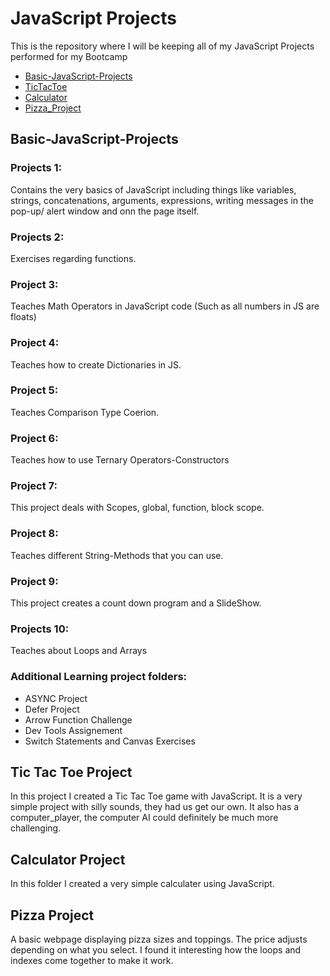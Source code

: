 # JavaScript Projects

This is the repository where I will be keeping all of my JavaScript Projects performed for my Bootcamp
* [Basic-JavaScript-Projects](Basic-JavaScript-Projects)
* [TicTacToe](TicTacToe)
* [Calculator](Calculator)
* [Pizza_Project](Pizza_Project)
 



## Basic-JavaScript-Projects
### Projects 1: 
Contains the very basics of JavaScript including things like variables, strings, concatenations,
arguments, expressions, writing messages in the pop-up/ alert window and onn the page itself.

### Projects 2: 
Exercises regarding functions.

### Project 3: 
Teaches Math Operators in JavaScript code (Such as all numbers in JS are floats)

### Project 4:
Teaches how to create Dictionaries in JS.

### Project 5:
Teaches Comparison Type Coerion.

### Project 6:
Teaches how to use Ternary Operators-Constructors

### Project 7:
This project deals with Scopes, global, function, block scope.

### Project 8:
Teaches different String-Methods that you can use.

### Project 9:
This project creates a count down program and a SlideShow.

### Projects 10:
Teaches about Loops and Arrays

### Additional Learning project folders:
* ASYNC Project
* Defer Project
* Arrow Function Challenge
* Dev Tools Assignement
* Switch Statements and Canvas Exercises

## Tic Tac Toe Project
In this project I created a Tic Tac Toe game with JavaScript. It is a very simple project with silly sounds, they had us get our own. 
It also has a computer_player, the computer AI could definitely be much more challenging.

## Calculator Project
In this folder I created a very simple calculater using JavaScript.

## Pizza Project
A basic webpage displaying pizza sizes and toppings. The price adjusts depending on what you select. 
I found it interesting how the loops and indexes come together to make it work.



